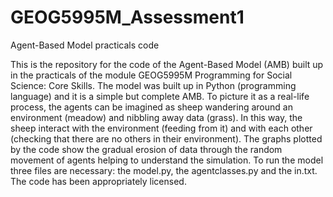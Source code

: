 # GEOG5995M_Assessment1

Agent-Based Model practicals code

This is the repository for the code of the Agent-Based Model (AMB) built up in the practicals of the module GEOG5995M Programming for Social Science: Core Skills. 
The model was built up in Python (programming language) and it is a simple but complete AMB. 
To picture it as a real-life process, the agents can be imagined as sheep wandering around an environment (meadow) and nibbling away data (grass). In this way, the sheep interact with the environment (feeding from it) and with each other (checking that there are no others in their environment). 
The graphs plotted by the code show the gradual erosion of data through the random movement of agents helping to understand the simulation. 
To run the model three files are necessary: the model.py, the agentclasses.py and the in.txt. 
The code has been appropriately licensed.
